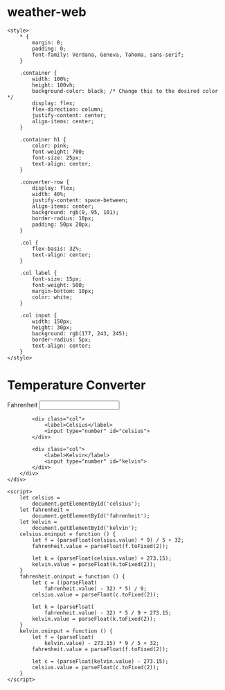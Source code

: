 # weather-web
<!DOCTYPE html>
<html lang="en">

<head>
    <title>Temp-convo</title>
    <meta charset="UTF-8">
    <meta name="viewport" content="width=device-width, initial-scale=1.0">

    <style>
        * {
            margin: 0;
            padding: 0;
            font-family: Verdana, Geneva, Tahoma, sans-serif;
        }

        .container {
            width: 100%;
            height: 100vh;
            background-color: black; /* Change this to the desired color */
            display: flex;
            flex-direction: column;
            justify-content: center;
            align-items: center;
        }

        .container h1 {
            color: pink;
            font-weight: 700;
            font-size: 25px;
            text-align: center;
        }

        .converter-row {
            display: flex;
            width: 40%;
            justify-content: space-between;
            align-items: center;
            background: rgb(9, 95, 101);
            border-radius: 10px;
            padding: 50px 20px;
        }

        .col {
            flex-basis: 32%;
            text-align: center;
        }

        .col label {
            font-size: 15px;
            font-weight: 500;
            margin-bottom: 10px;
            color: white;
        }

        .col input {
            width: 150px;
            height: 30px;
            background: rgb(177, 243, 245);
            border-radius: 5px;
            text-align: center;
        }
    </style>
</head>

<body>
    <div class="container">
        <h1>
            Temperature Converter
        </h1>
        <div class="converter-row">
            <div class="col">
                <label>Fahrenheit</label>
                <input type="number" id="fahrenheit">
            </div>

            <div class="col">
                <label>Celsius</label>
                <input type="number" id="celsius">
            </div>

            <div class="col">
                <label>Kelvin</label>
                <input type="number" id="kelvin">
            </div>
        </div>
    </div>

    <script>
        let celsius =
            document.getElementById('celsius');
        let fahrenheit =
            document.getElementById('fahrenheit');
        let kelvin =
            document.getElementById('kelvin');
        celsius.oninput = function () {
            let f = (parseFloat(celsius.value) * 9) / 5 + 32;
            fahrenheit.value = parseFloat(f.toFixed(2));

            let k = (parseFloat(celsius.value) + 273.15);
            kelvin.value = parseFloat(k.toFixed(2));
        }
        fahrenheit.oninput = function () {
            let c = ((parseFloat(
                fahrenheit.value) - 32) * 5) / 9;
            celsius.value = parseFloat(c.toFixed(2));

            let k = (parseFloat(
                fahrenheit.value) - 32) * 5 / 9 + 273.15;
            kelvin.value = parseFloat(k.toFixed(2));
        }
        kelvin.oninput = function () {
            let f = (parseFloat(
                kelvin.value) - 273.15) * 9 / 5 + 32;
            fahrenheit.value = parseFloat(f.toFixed(2));

            let c = (parseFloat(kelvin.value) - 273.15);
            celsius.value = parseFloat(c.toFixed(2));
        }
    </script>
</body>

</html>
